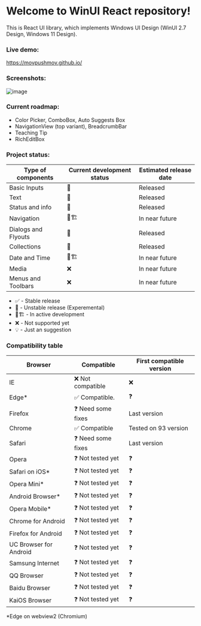 # Welcome to WinUI React repository!

This is React UI library, which implements Windows UI Design (WinUI 2.7 Design, Windows 11 Design).

### Live demo:

https://movpushmov.github.io/

### Screenshots:

![image](https://user-images.githubusercontent.com/49155506/178840103-353370c3-1c2a-4572-bebf-f835604ddefc.png)

### Current roadmap:

- Color Picker, ComboBox, Auto Suggests Box
- NavigationView (top variant), BreadcrumbBar
- Teaching Tip
- RichEditBox

### Project status:

| Type of components  | Current development status | Estimated release date |
|---------------------|----------------------------|------------------------|
| Basic Inputs        | 🧪                         | Released               |
| Text                | 🧪                         | Released               |
| Status and info     | 🧪                         | Released               |
| Navigation          | 🚧🏗️                       | In near future         |
| Dialogs and Flyouts | 🧪                         | Released               |
| Collections         | 🧪                         | Released               |
| Date and Time       | 🚧🏗️                       | In near future         |
| Media               | ❌                         | In near future         |
| Menus and Toolbars  | ❌                         | In near future         |

- ✅ - Stable release
- 🧪 - Unstable release (Experemental)
- 🚧🏗️ - In active development
- ❌ - Not supported yet
- 💡 - Just an suggestion

### Compatibility table

| Browser                | Compatible             | First compatible version |
|------------------------|------------------------|--------------------------|
| IE                     | ❌ Not compatible       | ❌                        |
| Edge*                  | ✅ Compatible.          | ❓                        |
| Firefox                | ❓ Need some fixes      | Last version              |
| Chrome                 | ✅ Compatible           | Tested on 93 version      |
| Safari                 | ❓ Need some fixes      | Last version              |
| Opera                  | ❓ Not tested yet       | ❓                        |
| Safari on iOS*         | ❓ Not tested yet       | ❓                        |
| Opera Mini*            | ❓ Not tested yet       | ❓                        |
| Android Browser*       | ❓ Not tested yet       | ❓                        |
| Opera Mobile*          | ❓ Not tested yet       | ❓                        |
| Chrome for Android     | ❓ Not tested yet       | ❓                        |
| Firefox for Android    | ❓ Not tested yet       | ❓                        |
| UC Browser for Android | ❓ Not tested yet       | ❓                        |
| Samsung Internet       | ❓ Not tested yet       | ❓                        |
| QQ Browser             | ❓ Not tested yet       | ❓                        |
| Baidu Browser          | ❓ Not tested yet       | ❓                        |
| KaiOS Browser          | ❓ Not tested yet       | ❓                        |


*Edge on webview2 (Chromium)
